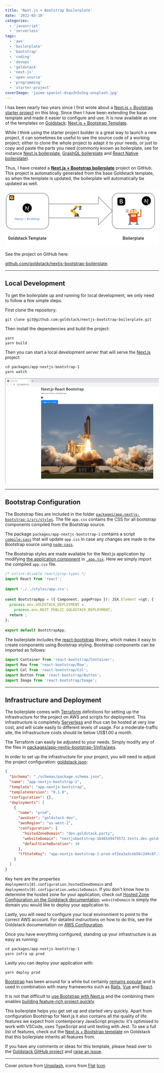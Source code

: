 ```yaml
---
title: 'Next.js + Bootstrap Boilerplate'
date: '2022-03-10'
categories:
  - 'javascript'
  - 'serverless'
tags:
  - 'aws'
  - 'boilerplate'
  - 'bootstrap'
  - 'coding'
  - 'devops'
  - 'goldstack'
  - 'next-js'
  - 'open-source'
  - 'programming'
  - 'starter-project'
coverImage: 'jaime-spaniol-dsqu3n5o3sg-unsplash.jpg'
---
```


I has been nearly two years since I first wrote about a [Next.js + Bootstrap starter project](https://maxrohde.com/2020/03/06/next-js-with-bootstrap-getting-started/) on this blog. Since then I have been extending the base template and made it easier to configure and use. It is now available as one of the templates on [Goldstack](https://goldstack.party): [Next.js + Bootstrap Template](https://goldstack.party/templates/nextjs-bootstrap).

While I think using the starter project builder is a great way to launch a new project, it can sometimes be useful to see the source code of a working project; either to clone the whole project to adapt it to your needs, or just to copy and paste the parts you need (commonly known as boilerplate, see for instance [Next.js boilerplate](https://dev.to/joeygoksu/the-ultimate-collection-of-production-ready-nestjs-boilerplate-2d4h), [GraphQL boilerplate](https://dev.to/tuanlc/graphql-clean-architectire-boilerplate-hog) and [React Native boilerplate](https://dev.to/joeygoksu/the-ultimate-react-native-boilerplate-with-typescript-3778)).

Thus, I have created a [**Next.js + Bootstrap boilerplate**](https://github.com/goldstack/nextjs-bootstrap-boilerplate) project on GitHub. This project is automatically generated from the base Goldstack template, so when the template is updated, the boilerplate will automatically be updated as well.

![Process for generating Next.js + Bootstrap boilerplate](images/nextjs_bootstrap_boilerplate_goldstack.png)

See the project on GitHub here:

[github.com/goldstack/nextjs-bootstrap-boilerplate](https://github.com/goldstack/nextjs-bootstrap-boilerplate).

---

## Local Development

To get the boilerplate up and running for local development, we only need to follow a few simple steps.

First clone the repository:

```
git clone git@github.com:goldstack/nextjs-bootstrap-boilerplate.git
```

Then install the dependencies and build the project:

```
yarn
yarn build
```

Then you can start a local development server that will serve the [Next.js](https://nextjs.org/) project:

```
cd packages/app-nextjs-bootstrap-1
yarn watch
```

![Next.js Bootstrap Boilerplate Local Development](images/nextjs_bootstrap_boilerplate.png)

---

## Bootstrap Configuration

The Bootstrap files are included in the folder [`packages/app-nextjs-bootstrap-1/src/styles`](https://github.com/goldstack/nextjs-bootstrap-boilerplate/tree/master/packages/app-nextjs-bootstrap-1/src/styles). The file `app.css` contains the CSS for all bootstrap components compiled from the Bootstrap source.

The package `packages/app-nextjs-bootstrap-1` contains a script [`compile:sass`](https://github.com/goldstack/nextjs-bootstrap-boilerplate/blob/master/packages/app-nextjs-bootstrap-1/package.json#L13) that will update `app.css` in case any changes are made to the Bootstrap source using [`node-sass`](https://www.npmjs.com/package/node-sass).

The Bootstrap styles are made available for the Next.js application by modifying [the application component](https://nextjs.org/docs/advanced-features/custom-app) in [`_app.tsx`](https://github.com/goldstack/nextjs-bootstrap-boilerplate/blob/master/packages/app-nextjs-bootstrap-1/src/pages/_app.tsx#L4). Here we simply import the compiled `app.css` file.

```typescript
/* eslint-disable react/prop-types */
import React from 'react';

import './../styles/app.css';

const BootstrapApp = ({ Component, pageProps }): JSX.Element =&gt; {
  process.env.GOLDSTACK_DEPLOYMENT =
    process.env.NEXT_PUBLIC_GOLDSTACK_DEPLOYMENT;
  return ;
};

export default BootstrapApp;
```

The boilerplate includes the [react-bootstrap](https://dev.to/marioarranzr/getting-started-with-react-bootstrap-5amc) library, which makes it easy to create components using Bootstrap styling. Bootstrap components can be imported as follows:

```typescript
import Container from 'react-bootstrap/Container';
import Row from 'react-bootstrap/Row';
import Col from 'react-bootstrap/Col';
import Button from 'react-bootstrap/Button';
import Image from 'react-bootstrap/Image';
```

---

## Infrastructure and Deployment

The boilerplate comes with [Terraform](https://www.terraform.io/) definitions for setting up the infrastructure for the project on AWS and scripts for deployment. This infrastructure is completely [Serverless](https://dev.to/ematipico/going-completely-serverless-with-nextjs-and-terraform-43b2) and thus can be hosted at very low cost, and will scale easily to different levels of usage. For a moderate-traffic site, the infrastructure costs should lie below US$1.00 a month.

The Terraform can easily be adjusted to your needs. Simply modify any of the files in [packages/app-nextjs-bootstrap-1/infra/aws](https://github.com/goldstack/nextjs-bootstrap-boilerplate/tree/master/packages/app-nextjs-bootstrap-1/infra/aws).

In order to set up the infrastructure for your project, you will need to adjust the project configuration: [goldstack.json](https://github.com/goldstack/nextjs-bootstrap-boilerplate/blob/master/packages/app-nextjs-bootstrap-1/goldstack.json):

```json
{
  "$schema": "./schemas/package.schema.json",
  "name": "app-nextjs-bootstrap-1",
  "template": "app-nextjs-bootstrap",
  "templateVersion": "0.1.0",
  "configuration": {},
  "deployments": [
    {
      "name": "prod",
      "awsUser": "goldstack-dev",
      "awsRegion": "us-west-2",
      "configuration": {
        "hostedZoneDomain": "dev.goldstack.party",
        "websiteDomain": "nextjsbootstrap-1646549479572.tests.dev.goldstack.party",
        "defaultCacheDuration": 10
      },
      "tfStateKey": "app-nextjs-bootstrap-1-prod-ef2ea3a3ceb56c2d4c87.tfstate"
    }
  ]
}
```

Key here are the properties `deployments[0].configuration.hostedZoneDomain` and `deployments[0].configuration.websiteDomain`. If you don't know how to determine the hosted zone for your application, check out [Hosted Zone Configuration on the Goldstack documentation](https://docs.goldstack.party/docs/goldstack/configuration#hosted-zone-configuration). `websiteDomain` is simply the domain you would like to deploy your application to.

Lastly, you will need to configure your local environment to point to the correct AWS account. For detailed instructions on how to do this, see the Goldstack documentation on [AWS Configuration](https://docs.goldstack.party/docs/goldstack/configuration#aws-configuration).

Once you have everything configured, standing up your infrastructure is as easy as running:

```
cd packages/app-nextjs-bootstrap-1
yarn infra up prod
```

Lastly you can deploy your application with:

```
yarn deploy prod
```

[Bootstrap](https://getbootstrap.com/) has been around for a while but certainly [remains popular](https://dev.to/rsnazario/bootstrap-a-quick-guide-to-beginners-avoid-hating-it-7ok) and is used in combination with many frameworks such as [Rails](https://dev.to/amree/rails-6-with-bootstrap-webpacker-for-js-asset-pipeline-for-css-2lmn), [Vue](https://dev.to/bnevilleoneill/getting-started-with-bootstrapvue-5364) and [React](https://dev.to/dikadj/how-to-use-react-with-bootstrap-4cn7).

It is not that difficult to [use Bootstrap with Next.js](https://medium.com/nextjs/how-to-add-bootstrap-in-next-js-de997371fd9c) and the combining them enables [building feature-rich project quickly](https://dev.to/duomly/build-an-instagram-clone-with-react-js-next-js-and-bootstrap5-in-35-mins-33n1).

This boilerplate helps you get set up and started very quickly. Apart from configuration Bootstrap for Next.js it also contains all the quality of life features we expect from contemporary JavaScript projects: it's optimised to work with VSCode, uses TypeScript and unit testing with Jest. To see a full list of features, check out the [Next.js + Bootstrap template](https://goldstack.party/templates/nextjs-bootstrap) on Goldstack that this boilerplate inherits all features from.

If you have any comments or ideas for this template, please head over to the [Goldstack GitHub project](https://github.com/goldstack/goldstack#readme) and [raise an issue](https://github.com/goldstack/goldstack/issues).

---

Cover picture from [Unsplash](https://unsplash.com/photos/DsQU3n5o3Sg), icons from [Flat](https://www.flaticon.com/premium-icon/robotic-arm_3273644?term=robot&page=1&position=7&page=1&position=7&related_id=3273644&origin=search) [Icon](https://www.flaticon.com/free-icon/boiler_1683010?term=boiler&related_id=1683010)
